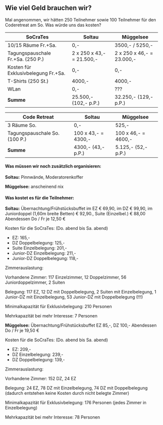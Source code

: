 ## Wie viel Geld brauchen wir?

Mal angenommen, wir hätten 250 Teilnehmer sowie 100 Teilnehmer für den Coderetreat am So. Was würde uns das kosten?

|**SoCraTes**                                                 | Soltau            | Müggelsee|
|---|---|---|
|10/15 Räume Fr.+Sa.                        | 0,-                 | 3500,- / 5250,-|
|Tagungspauschale Fr.+Sa. (250 P.)   | 2 x 250 x 43,- = 21.500,- | 2 x 250 x 46,- = 23.000,-|
|Kosten für Exklusivbelegung Fr.+Sa. | 0,- | 0,- |
|T-Shirts (250 St.)                                | 4000,-           | 4000,-|
|WLan                                                 | 0,- | ??? |
|**Summe** | 25.500,- (102,- p.P.) | 32.250,- (129,- p.P.) |



|Code Retreat                                                | Soltau            | Müggelsee|
|---|---|---|
|3 Räume So.                                     |0,-                   | 525,-|
|Tagungspauschale So. (100 P.)        | 100 x 43,- = 4300,- | 100 x 46,- = 4600,-|
|**Summe** | 4300,- (43,- p.P.) | 5.125,- (52,- p.P.) |


#### Was müssen wir noch zusätzlich organisieren:

**Soltau:** Pinnwände, Moderatorenkoffer

**Müggelsee:** anscheinend nix


#### Was kostet es für die Teilnehmer:

**Soltau:** Übernachtung/Frühstücksbuffet im EZ € 69,90, im DZ € 99,90, im Juniordoppel (1,60m breite Betten) € 92,90., Suite (Einzelbel.) € 88,00
Abendessen Do / Fr je 12,50 €

Kosten für die SoCraTes: (Do. abend bis Sa. abend)
* EZ: 165,-
* DZ Doppelbelegung: 125,-
* Suite Einzelbelegung: 201,-
* Junior-DZ Einzelbelegung: 211,-
* Junior-DZ Doppelbelegung: 118,-

Zimmerauslastung: 

Vorhandene Zimmer: 117 Einzelzimmer, 12 Doppelzimmer, 56 Juniordoppelzimmer, 2 Suiten

Belegung: 117 EZ, 12 DZ mit Doppelbelegung, 2 Suiten mit Einzelbelegung, 1 Junior-DZ mit Einzelbelegung, 53 Junior-DZ mit Doppelbelegung (!!!)

Minimalkapazität für Exklusivbelegung: 210 Personen

Mehrkapazität bei mehr Interesse: 7 Personen

**Müggelsee:** Übernachtung/Frühstücksbuffet EZ 85,-, DZ 100,-
Abendessen Do / Fr je 19,50 €

Kosten für die SoCraTes: (Do. abend bis Sa. abend)
* EZ: 209,-
* DZ Einzelbelegung: 239,-
* DZ Doppelbelegung: 139,-

Zimmerauslastung: 

Vorhandene Zimmer: 152 DZ, 24 EZ

Belegung: 24 EZ, 78 DZ mit Einzelbelegung, 74 DZ mit Doppelbelegung
(dadurch entstehen keine Kosten durch nicht belegte Zimmer)

Minimalkapazität für Exklusivbelegung: 176 Personen (jedes Zimmer in Einzelbelegung)

Mehrkapazität bei mehr Interesse: 78 Personen
